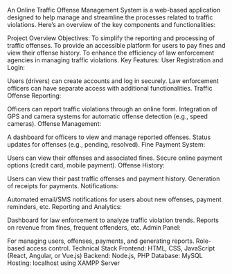 An Online Traffic Offense Management System is a web-based application designed to help manage and streamline the processes related to traffic violations.
Here’s an overview of the key components and functionalities:

Project Overview
Objectives:
To simplify the reporting and processing of traffic offenses.
To provide an accessible platform for users to pay fines and view their offense history.
To enhance the efficiency of law enforcement agencies in managing traffic violations.
Key Features:
User Registration and Login:

Users (drivers) can create accounts and log in securely.
Law enforcement officers can have separate access with additional functionalities.
Traffic Offense Reporting:

Officers can report traffic violations through an online form.
Integration of GPS and camera systems for automatic offense detection (e.g., speed cameras).
Offense Management:

A dashboard for officers to view and manage reported offenses.
Status updates for offenses (e.g., pending, resolved).
Fine Payment System:

Users can view their offenses and associated fines.
Secure online payment options (credit card, mobile payment).
Offense History:

Users can view their past traffic offenses and payment history.
Generation of receipts for payments.
Notifications:

Automated email/SMS notifications for users about new offenses, payment reminders, etc.
Reporting and Analytics:

Dashboard for law enforcement to analyze traffic violation trends.
Reports on revenue from fines, frequent offenders, etc.
Admin Panel:

For managing users, offenses, payments, and generating reports.
Role-based access control.
Technical Stack
Frontend: HTML, CSS, JavaScript (React, Angular, or Vue.js)
Backend: Node.js,   PHP 
Database: MySQL
Hosting: localhost  using XAMPP Server
